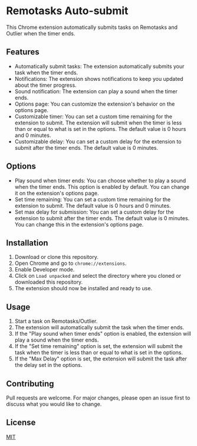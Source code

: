 # Remotasks Auto-submit

This Chrome extension automatically submits tasks on Remotasks and Outlier when the timer ends.

## Features

- Automatically submit tasks: The extension automatically submits your task when the timer ends.
- Notifications: The extension shows notifications to keep you updated about the timer progress.
- Sound notification: The extension can play a sound when the timer ends.
- Options page: You can customize the extension's behavior on the options page.
- Customizable timer: You can set a custom time remaining for the extension to submit. The extension will submit when the timer is less than or equal to what is set in the options. The default value is 0 hours and 0 minutes.
- Customizable delay: You can set a custom delay for the extension to submit after the timer ends. The default value is 0 minutes.

## Options

- Play sound when timer ends: You can choose whether to play a sound when the timer ends. This option is enabled by default. You can change it on the extension's options page.
- Set time remaining: You can set a custom time remaining for the extension to submit. The default value is 0 hours and 0 minutes.
- Set max delay for submission: You can set a custom delay for the extension to submit after the timer ends. The default value is 0 minutes. You can change this in the extension's options page.

## Installation

1. Download or clone this repository.
2. Open Chrome and go to `chrome://extensions`.
3. Enable Developer mode.
4. Click on `Load unpacked` and select the directory where you cloned or downloaded this repository.
5. The extension should now be installed and ready to use.

## Usage

1. Start a task on Remotasks/Outlier.
2. The extension will automatically submit the task when the timer ends.
3. If the "Play sound when timer ends" option is enabled, the extension will play a sound when the timer ends.
4. If the "Set time remaining" option is set, the extension will submit the task when the timer is less than or equal to what is set in the options.
5. If the "Max Delay" option is set, the extension will submit the task after the delay set in the options.

## Contributing

Pull requests are welcome. For major changes, please open an issue first to discuss what you would like to change.

## License

[MIT](https://choosealicense.com/licenses/mit/)
